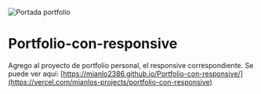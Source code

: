 ![Portada portfolio](https://user-images.githubusercontent.com/116380765/212686673-57545984-2bb4-47d1-9ddb-117ac5f0f3f8.png)
# Portfolio-con-responsive
Agrego al proyecto de portfolio personal, el responsive correspondiente.
Se puede ver aquí: [https://mianlo2386.github.io/Portfolio-con-responsive/](https://vercel.com/mianlos-projects/portfolio-con-responsive)
